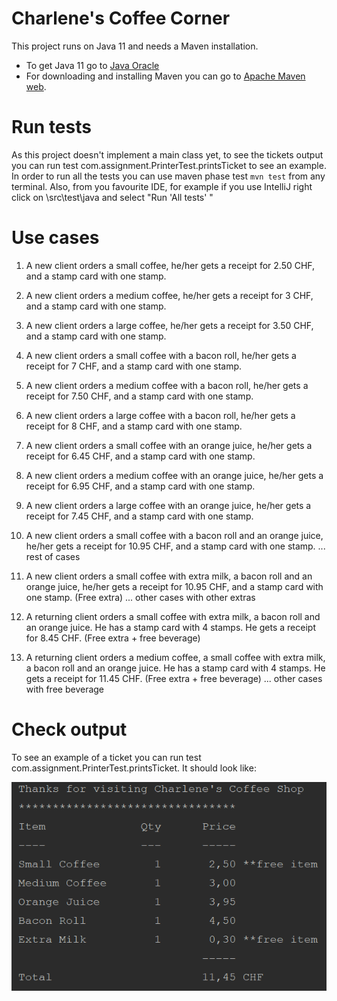 # Charlene's Coffee Corner

This project runs on Java 11 and needs a Maven installation.
* To get Java 11 go to [Java Oracle](https://www.oracle.com/java/technologies/javase-jdk11-downloads.html) 
* For downloading and installing Maven you can go to [Apache Maven web](https://maven.apache.org/download.cgi).

# Run tests
As this project doesn't implement a main class yet, to see the tickets output you can run test 
com.assignment.PrinterTest.printsTicket to see an example.
In order to run all the tests you can use maven phase test `mvn test` from any terminal. Also, from you favourite IDE,
for example if you use IntelliJ right click on \src\test\java and select "Run 'All tests' "

# Use cases

1. A new client orders a small coffee, he/her gets a receipt for 2.50 CHF, and a stamp card with one stamp. 
1. A new client orders a medium coffee, he/her gets a receipt for 3 CHF, and a stamp card with one stamp. 
1. A new client orders a large coffee, he/her gets a receipt for 3.50 CHF, and a stamp card with one stamp. 
   
1. A new client orders a small coffee with a bacon roll, he/her gets a receipt for 7 CHF, and a stamp card with one stamp. 
1. A new client orders a medium coffee with a bacon roll, he/her gets a receipt for 7.50 CHF, and a stamp card with one stamp. 
1. A new client orders a large coffee with a bacon roll, he/her gets a receipt for 8 CHF, and a stamp card with one stamp. 
   
1. A new client orders a small coffee with an orange juice, he/her gets a receipt for 6.45 CHF, and a stamp card with one stamp. 
1. A new client orders a medium coffee with an orange juice, he/her gets a receipt for 6.95 CHF, and a stamp card with one stamp. 
1. A new client orders a large coffee with an orange juice, he/her gets a receipt for 7.45 CHF, and a stamp card with one stamp. 

1. A new client orders a small coffee with a bacon roll and an orange juice, he/her gets a receipt for 10.95 CHF,
   and a stamp card with one stamp.
   ... rest of cases

1. A new client orders a small coffee with extra milk, a bacon roll and an orange juice, he/her gets a receipt for 10.95 CHF,
   and a stamp card with one stamp. (Free extra)
   ... other cases with other extras
   
1. A returning client orders a small coffee with extra milk, a bacon roll and an orange juice. He has a stamp card
with 4 stamps. He gets a receipt for 8.45 CHF. (Free extra + free beverage)
1. A returning client orders a medium coffee, a small coffee with extra milk, a bacon roll and an orange juice. He has a stamp card
with 4 stamps. He gets a receipt for 11.45 CHF. (Free extra + free beverage)
   ... other cases with free beverage
   
# Check output
To see an example of a ticket you can run test com.assignment.PrinterTest.printsTicket. It should look like:

![Printer test](ticket.png)
